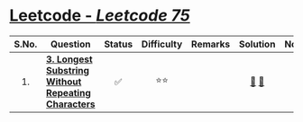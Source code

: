 # [Leetcode - <em>Leetcode 75</em>](https://leetcode.com/studyplan/leetcode-75/)
| S.No. | Question | Status | Difficulty | Remarks | Solution | Notes |
| :---: | -------- | :----: | :--------: | ------- | :------: | ----- |
| 1. | [**3. Longest Substring Without Repeating Characters**](https://leetcode.com/problems/longest-substring-without-repeating-characters/description/) | :white_check_mark: | :star::star: | | [:link:](solutions/1/1.md) [:link:](solutions/1/1a.md) | |
